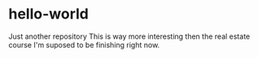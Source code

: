 # hello-world
Just another repository 
This is way more interesting then the real estate course I'm suposed to be finishing right now.  
